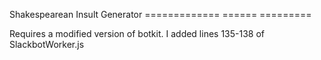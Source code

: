 Shakespearean Insult Generator
============= ====== =========

Requires a modified version of botkit.
I added lines 135-138 of SlackbotWorker.js
